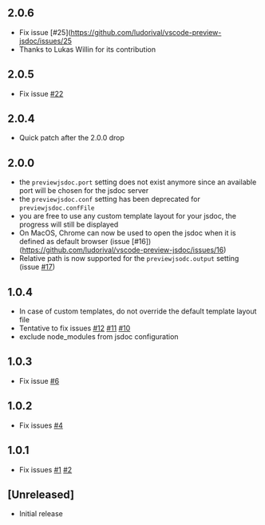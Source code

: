 ## 2.0.6
- Fix issue [#25](https://github.com/ludorival/vscode-preview-jsdoc/issues/25
- Thanks to Lukas Willin for its contribution 

## 2.0.5
- Fix issue [#22](https://github.com/ludorival/vscode-preview-jsdoc/issues/22)

## 2.0.4
- Quick patch after the 2.0.0 drop

## 2.0.0
- the `previewjsdoc.port` setting does not exist anymore since an available port will be chosen for the jsdoc server
- the `previewjsdoc.conf` setting has been deprecated for `previewjsdoc.confFile`
- you are free to use any custom template layout for your jsdoc, the progress will still be displayed
- On MacOS, Chrome can now be used to open the jsdoc when it is defined as default browser (issue [#16])(https://github.com/ludorival/vscode-preview-jsdoc/issues/16)
- Relative path is now supported for the `previewjsodc.output` setting (issue [#17](https://github.com/ludorival/vscode-preview-jsdoc/issues/17))


## 1.0.4
- In case of custom templates, do not override the default template layout file
- Tentative to fix issues [#12](https://github.com/ludorival/vscode-preview-jsdoc/issues/12) [#11](https://github.com/ludorival/vscode-preview-jsdoc/issues/11) [#10](https://github.com/ludorival/vscode-preview-jsdoc/issues/10)
- exclude node_modules from jsdoc configuration
## 1.0.3
- Fix issue [#6](https://github.com/ludorival/vscode-preview-jsdoc/issues/6)

## 1.0.2
 - Fix issues [#4](https://github.com/ludorival/vscode-preview-jsdoc/issues/4)
 
## 1.0.1
 - Fix issues [#1](https://github.com/ludorival/vscode-preview-jsdoc/issues/1) [#2](https://github.com/ludorival/vscode-preview-jsdoc/issues/2)

## [Unreleased]
- Initial release